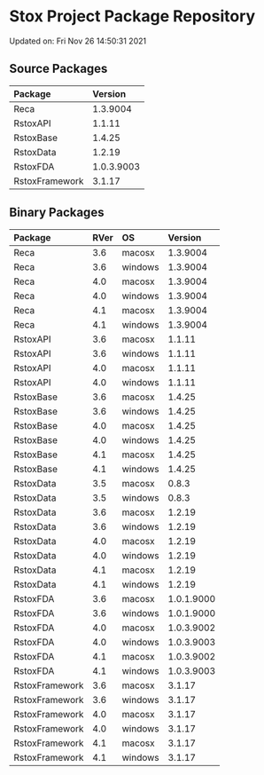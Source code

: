 # Stox Project Package Repository


Updated on: Fri Nov 26 14:50:31 2021
## Source Packages

|Package        |Version    |
|:--------------|:----------|
|Reca           |1.3.9004   |
|RstoxAPI       |1.1.11     |
|RstoxBase      |1.4.25     |
|RstoxData      |1.2.19     |
|RstoxFDA       |1.0.3.9003 |
|RstoxFramework |3.1.17     |

## Binary Packages

|Package        |RVer |OS      |Version    |
|:--------------|:----|:-------|:----------|
|Reca           |3.6  |macosx  |1.3.9004   |
|Reca           |3.6  |windows |1.3.9004   |
|Reca           |4.0  |macosx  |1.3.9004   |
|Reca           |4.0  |windows |1.3.9004   |
|Reca           |4.1  |macosx  |1.3.9004   |
|Reca           |4.1  |windows |1.3.9004   |
|RstoxAPI       |3.6  |macosx  |1.1.11     |
|RstoxAPI       |3.6  |windows |1.1.11     |
|RstoxAPI       |4.0  |macosx  |1.1.11     |
|RstoxAPI       |4.0  |windows |1.1.11     |
|RstoxBase      |3.6  |macosx  |1.4.25     |
|RstoxBase      |3.6  |windows |1.4.25     |
|RstoxBase      |4.0  |macosx  |1.4.25     |
|RstoxBase      |4.0  |windows |1.4.25     |
|RstoxBase      |4.1  |macosx  |1.4.25     |
|RstoxBase      |4.1  |windows |1.4.25     |
|RstoxData      |3.5  |macosx  |0.8.3      |
|RstoxData      |3.5  |windows |0.8.3      |
|RstoxData      |3.6  |macosx  |1.2.19     |
|RstoxData      |3.6  |windows |1.2.19     |
|RstoxData      |4.0  |macosx  |1.2.19     |
|RstoxData      |4.0  |windows |1.2.19     |
|RstoxData      |4.1  |macosx  |1.2.19     |
|RstoxData      |4.1  |windows |1.2.19     |
|RstoxFDA       |3.6  |macosx  |1.0.1.9000 |
|RstoxFDA       |3.6  |windows |1.0.1.9000 |
|RstoxFDA       |4.0  |macosx  |1.0.3.9002 |
|RstoxFDA       |4.0  |windows |1.0.3.9003 |
|RstoxFDA       |4.1  |macosx  |1.0.3.9002 |
|RstoxFDA       |4.1  |windows |1.0.3.9003 |
|RstoxFramework |3.6  |macosx  |3.1.17     |
|RstoxFramework |3.6  |windows |3.1.17     |
|RstoxFramework |4.0  |macosx  |3.1.17     |
|RstoxFramework |4.0  |windows |3.1.17     |
|RstoxFramework |4.1  |macosx  |3.1.17     |
|RstoxFramework |4.1  |windows |3.1.17     |
